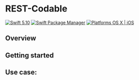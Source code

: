 # REST-Codable

[![Swift 5.10](https://img.shields.io/badge/Swift-5.10-orange.svg?style=flat)](ttps://developer.apple.com/swift/)
[![Swift Package Manager](https://img.shields.io/badge/SPM-compatible-4BC51D.svg?style=flat)](https://swift.org/package-manager/)
[![Platforms OS X | iOS](https://img.shields.io/badge/Platforms-OS%20X%20%7C%20iOS%20-lightgray.svg?style=flat)](https://developer.apple.com/swift/)

## Overview


## Getting started


## Use case:
